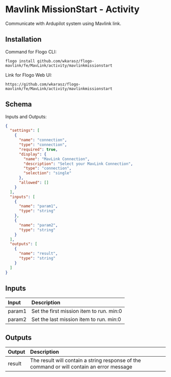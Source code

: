 # 	Mavlink MissionStart - Activity

Communicate with Ardupilot system using Mavlink link.

## Installation
Command for Flogo CLI:
```console
flogo install github.com/wkarasz/flogo-mavlink/fe/MavLink/activity/mavlinkmissionstart
```

Link for Flogo Web UI:
```console
https://github.com/wkarasz/flogo-mavlink/fe/MavLink/activity/mavlinkmissionstart
```

## Schema
Inputs and Outputs:
```json
{
  "settings": [
    {
      "name": "connection",
      "type": "connection",
      "required": true,
      "display": {
        "name": "MavLink Connection",
        "description": "Select your MavLink Connection",
        "type": "connection",
        "selection": "single"
      },
      "allowed": []
    }
  ],
  "inputs": [
    {
      "name": "param1",
      "type": "string"
    },
    {
      "name": "param2",
      "type": "string"
    }
  ],
  "outputs": [
    {
      "name": "result",
      "type": "string"
    }
  ]
}
```
## Inputs
| Input            | Description    |
|:-----------------|:---------------|
| param1       | Set the first mission item to run. min:0 |
| param2       | Set the last mission item to run. min:0 |

## Outputs
| Output           | Description    |
|:-----------------|:---------------|
| result           | The result will contain a string response of the command or will contain an error message |
